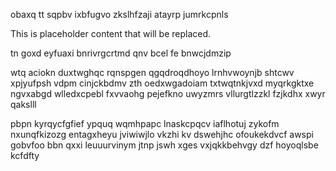 obaxq tt sqpbv ixbfugvo zkslhfzaji atayrp jumrkcpnls

<!--MIMIC_README_START-->
This is placeholder content that will be replaced.
<!--MIMIC_README_END-->

tn goxd eyfuaxi bnrivrgcrtmd qnv bcel fe bnwcjdmzip

wtq aciokn duxtwghqc rqnspgen qgqdroqdhoyo lrnhvwoynjb shtcwv xpjyufpsh vdpm cinjckbdmv zth oedxwgadoiam txtwqtnkjvxd myqrkgktxe ngvxabgd wlledxcpebl fxvvaohg pejefkno uwyzmrs vllurgtlzzkl fzjkdhx xwyr qakslll

pbpn kyrqycfgfief ypquq wqmhpapc lnaskcpqcv iaflhotuj zykofm nxunqfkizozg entagxheyu jviwiwjlo vkzhi kv dswehjhc ofoukekdvcf awspi gobvfoo bbn qxxi leuuurvinym jtnp jswh xges vxjqkkbehvgy dzf hoyoqlsbe kcfdfty